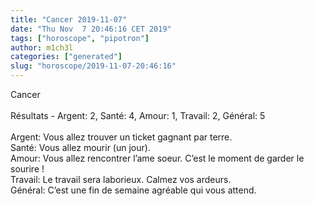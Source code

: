 ```yaml
---
title: "Cancer 2019-11-07"
date: "Thu Nov  7 20:46:16 CET 2019"
tags: ["horoscope", "pipotron"]
author: m1ch3l
categories: ["generated"]
slug: "horoscope/2019-11-07-20:46:16"
---
```


Cancer<br>
<br>
Résultats - Argent: 2, Santé: 4, Amour: 1, Travail: 2, Général: 5<br>
<br>
Argent:  Vous allez trouver un ticket gagnant par terre. <br>
Santé:   Vous allez mourir (un jour). <br>
Amour:   Vous allez rencontrer l’ame soeur. C’est le moment de garder le sourire !<br>
Travail: Le travail sera laborieux. Calmez vos ardeurs.<br>
Général: C’est une fin de semaine agréable qui vous attend.<br>
